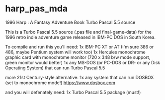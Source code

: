 # harp_pas_mda
1996 Harp : A Fantasy Adventure Book Turbo Pascal 5.5 source

This is a Turbo Pascal 5.5 source (.pas file and final-game-data) for the 1996 retro indie adventure game released in IBM-PC DOS in South Korea.

To compile and run this you'll need:
1x IBM-PC XT or AT (I'm sure 386 or 486, maybe Pentium system will work too)
1x Hercules monochrome graphic card with monochrome monitor (720 x 348 b/w mode support, green monitor would better)
1x any MS-DOS (or PC-DOS or DR- or any Disk Operating System) that can run Turbo Pascal 5.5

more 21st Century-style alternative:
1x any system that can run DOSBOX (set to monochrome mode!)
https://www.dosbox.com

and you will defenately need:
1x Turbo Pascal 5.5 package (must!)
